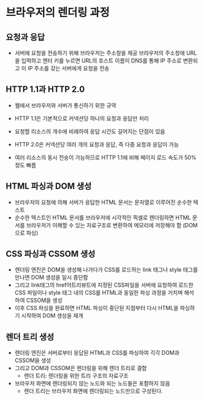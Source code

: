 # 브라우저의 렌더링 과정

## 요청과 응답

- 서버에 요청을 전송하기 위해 브라우저는 주소창을 제공 브라우저의 주소창에 URL을 입력하고 엔터 키를 누르면 URL의 호스트 이름이 DNS를 통해 IP 주소로 변환되고 이 IP 주소를 갖는 서버에게 요청을 전송

## HTTP 1.1과 HTTP 2.0

- 웹에서 브라우저와 서버가 통신하기 위한 규약

- HTTP 1.1은 기본적으로 커넥션당 하나의 요청과 응답만 처리
- 요청할 리소스의 개수에 비례하여 응답 시간도 길어지는 단점이 있음

- HTTP 2.0은 커넥션당 여러 개의 요청과 응답, 즉 다중 요청과 응답이 가능
- 여러 리소스의 동시 전송이 가능하므로 HTTP 1.1에 비해 페이지 로드 속도가 50% 정도 빠름

## HTML 파싱과 DOM 생성

- 브라우저의 요청에 의해 서버가 응답한 HTML 문서는 문자열로 이루어진 순수한 텍스트
- 순수한 텍스트인 HTML 문서를 브라우저에 시각적인 픽셀로 렌더링하면 HTML 문서를 브라우저가 이해할 수 있는 자료구조로 변환하여 메모리에 저장해야 함 (DOM으로 파싱)

## CSS 파싱과 CSSOM 생성

- 렌더링 엔진은 DOM을 생성해 나가다가 CSS를 로드하는 link 태그나 style 태그를 만나면 DOM 생성을 일시 중단함
- 그리고 link태그의 href어트리뷰트에 지정된 CSS파일을 서버에 요청하여 로드한 CSS 파일이나 style 태그 내의 CSS를 HTML과 동일한 파싱 과정을 거치며 해석하여 CSSOM을 생성
- 이후 CSS 파싱을 완료하면 HTML 파싱이 중단된 지점부터 다시 HTML을 파싱하기 시작하여 DOM 생성을 재개

## 렌더 트리 생성

- 렌더링 엔진은 서버로부터 응답된 HTML과 CSS를 파싱하여 각각 DOM과 CSSOM을 생성
- 그리고 DOM과 CSSOM은 렌더링을 위해 렌더 트리로 결합
  - 렌더 트리: 렌더링을 위한 트리 구조의 자료구조
- 브라우저 화면에 렌더링되지 않는 노드와 되는 노드들은 포함하지 않음
  - 렌더 트리는 브라우저 화면에 렌더링되는 노드만으로 구성된다.
